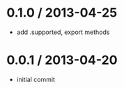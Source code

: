 
0.1.0 / 2013-04-25 
==================

  * add .supported, export methods

0.0.1 / 2013-04-20 
==================

  * initial commit
